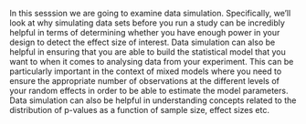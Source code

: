 In this sesssion we are going to examine data simulation. Specifically, we’ll look at why simulating data sets before you run a study can be incredibly helpful in terms of determining whether you have enough power in your design to detect the effect size of interest. Data simulation can also be helpful in ensuring that you are able to build the statistical model that you want to when it comes to analysing data from your experiment. This can be particularly important in the context of mixed models where you need to ensure the appropriate number of observations at the different levels of your random effects in order to be able to estimate the model parameters. Data simulation can also be helpful in understanding concepts related to the distribution of p-values as a function of sample size, effect sizes etc.
